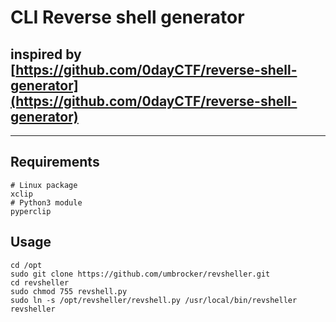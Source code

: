 # CLI Reverse shell generator
## inspired by [https://github.com/0dayCTF/reverse-shell-generator](https://github.com/0dayCTF/reverse-shell-generator)
---
## Requirements
```shell
# Linux package
xclip
# Python3 module
pyperclip
```
## Usage
```shell
cd /opt
sudo git clone https://github.com/umbrocker/revsheller.git
cd revsheller
sudo chmod 755 revshell.py
sudo ln -s /opt/revsheller/revshell.py /usr/local/bin/revsheller
revsheller
```
